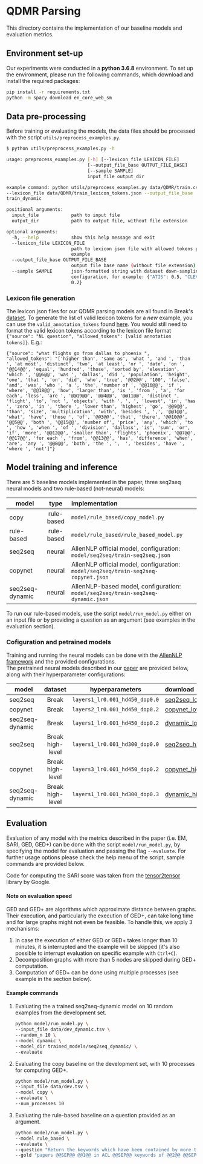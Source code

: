 # QDMR Parsing

This directory contains the implementation of our baseline models and evaluation metrics.

## Environment set-up
Our experiments were conducted in a **python 3.6.8** environment.
To set up the environment, please run the following commands, which download and install the required packages:
```bash
pip install -r requirements.txt
python -m spacy download en_core_web_sm
```

## Data pre-processing
Before training or evaluating the models, the data files should be processed with the script `utils/preprocess_examples.py`.
```bash
$ python utils/preprocess_examples.py -h

usage: preprocess_examples.py [-h] [--lexicon_file LEXICON_FILE]
                              [--output_file_base OUTPUT_FILE_BASE]
                              [--sample SAMPLE]
                              input_file output_dir

example command: python utils/preprocess_examples.py data/QDMR/train.csv data/
--lexicon_file data/QDMR/train_lexicon_tokens.json --output_file_base
train_dynamic

positional arguments:
  input_file            path to input file
  output_dir            path to output file, without file extension

optional arguments:
  -h, --help            show this help message and exit
  --lexicon_file LEXICON_FILE
                        path to lexicon json file with allowed tokens per
                        example
  --output_file_base OUTPUT_FILE_BASE
                        output file base name (without file extension)
  --sample SAMPLE       json-formatted string with dataset down-sampling
                        configuration, for example: {"ATIS": 0.5, "CLEVR":
                        0.2}
```

### Lexicon file generation
The lexicon json files for our QDMR parsing models are all found in Break's [dataset](https://github.com/allenai/Break/tree/master/break_dataset).
To generate the list of valid lexicon tokens for a *new* example, you can use the `valid_annotation_tokens` found [here](https://github.com/tomerwolgithub/Break/blob/master/annotation_pipeline/utils/app_store_generation.py). You would still need to format the valid lexicon tokens according to the lexicon file format `{"source": "NL question", "allowed_tokens": [valid annotation tokens]}`. E.g.:

```
{"source": "what flights go from dallas to phoenix ", "allowed_tokens": "['higher than', 'same as', 'what ', 'and ', 'than ', 'at most', 'distinct', 'two', 'at least', 'or ', 'date', 'on ', '@@14@@', 'equal', 'hundred', 'those', 'sorted by', 'elevation', 'which ', '@@6@@', 'was ', 'dallas', 'did ', 'population', 'height', 'one', 'that ', 'on', 'did', 'who', 'true', '@@2@@', '100', 'false', 'and', 'was', 'who ', 'a ', 'the', 'number of ', '@@16@@', 'if ', 'where', '@@18@@', 'how', 'larger than', 'is ', 'from ', 'a', 'for each', 'less', 'are ', '@@19@@', '@@4@@', '@@11@@', 'distinct ', 'flight', 'to', 'not ', 'objects', 'with ', ', ', 'lowest', 'in', 'has ', 'zero', 'in ', 'there ', 'lower than', 'highest', 'go', '@@9@@', 'than', 'size', 'multiplication', 'with', 'besides ', ',', '@@1@@', 'what', 'have', 'those ', 'of', '@@3@@', 'that', 'there', '@@10@@', '@@5@@', 'both ', '@@15@@', 'number of', 'price', 'any', 'which', 'to ', 'how ', 'when ', 'of ', 'division', 'dallass', 'is', 'sum', 'or', 'if', 'more', '@@12@@', 'smaller than', 'flights', 'phoenix', '@@7@@', '@@17@@', 'for each ', 'from', '@@13@@', 'has', 'difference', 'when', 'are', 'any ', '@@8@@', 'both', 'the ', ',  ', 'besides', 'have ', 'where ', 'not']"}
```

## Model training and inference

There are 5 baseline models implemented in the paper, three seq2seq neural models and two rule-based (not-neural) models:

|model | type | implementation |
|--------|:--------:|:--------|
| copy | rule-based | `model/rule_based/copy_model.py` |
| rule-based | rule-based | `model/rule_based/rule_based_model.py` |
| seq2seq | neural | AllenNLP official model, configuration: `model/seq2seq/train-seq2seq.json` |
| copynet | neural | AllenNLP official model, configuration: `model/seq2seq/train-seq2seq-copynet.json` | 
| seq2seq-dynamic | neural | AllenNLP-based model, configuration: `model/seq2seq/train-seq2seq-dynamic.json` | 

To run our rule-based models, use the script `model/run_model.py` either on an input file or by providing a question as an argument (see examples in the evaluation section).

### Cofiguration and petrained models

Training and running the neural models can be done with the [AllenNLP framework](https://allenai.github.io/allennlp-docs/) and the provided configurations.  
The pretrained neural models described in our [paper](https://arxiv.org/abs/2001.11770) are provided below, along with their hyperparameter configurations:

|model | dataset | hyperparameters | download |
|--------|:--------:|:--------:|:--------| 
| seq2seq | Break | `layers1_lr0.001_hd450_dop0.0` | [seq2seq_low](https://storage.googleapis.com/ai2i/break_models/seq2seq_layers1_lr0.001_hd450_dop0.0_final_low.zip) |
| copynet | Break | `layers2_lr0.001_hd450_dop0.2` | [copynet_low](https://storage.googleapis.com/ai2i/break_models/seq2seq-copynet_layers2_lr0.001_hd450_dop0.2_final_low.zip) |
| seq2seq-dynamic | Break | `layers1_lr0.001_hd450_dop0.2` | [dynamic_low](https://storage.googleapis.com/ai2i/break_models/seq2seq-dynamic_layers1_lr0.001_hd450_dop0.2_final_low_dynamic.zip) |
| seq2seq | Break high-level | `layers1_lr0.001_hd300_dop0.0` | [seq2seq_high](https://storage.googleapis.com/ai2i/break_models/seq2seq_layers1_lr0.001_hd300_dop0.0_final_high.zip) |
| copynet | Break high-level | `layers3_lr0.001_hd450_dop0.2` | [copynet_high](https://storage.googleapis.com/ai2i/break_models/seq2seq-copynet_layers3_lr0.001_hd450_dop0.2_final_high.zip) |
| seq2seq-dynamic | Break high-level | `layers1_lr0.001_hd300_dop0.3` | [dynamic_high](https://storage.googleapis.com/ai2i/break_models/seq2seq-dynamic_layers1_lr0.001_hd300_dop0.3_final_high_dynamic.zip) |
  

## Evaluation
Evaluation of any model with the metrics described in the paper (i.e. EM, SARI, GED, GED+) can be done with the script `model/run_model.py`, by specifying the model for evaluation and passing the flag `--evaluate`. For further usage options please check the help menu of the script, sample commands are provided below.

Code for computing the SARI score was taken from the [tensor2tensor](https://github.com/tensorflow/tensor2tensor/blob/master/tensor2tensor/utils/sari_hook.py) library by Google.

#### Note on evaluation speed
GED and GED+ are algorithms which approximate distance between graphs. Their execution, and particularly the execution of GED+, can take long time and for large graphs might not even be feasible. To handle this, we apply 3 mechanisms:
1) In case the execution of either GED or GED+ takes longer than 10 minutes, it is interrupted and the example will be skipped (it's also possible to interrupt evaluation on specific example with `Ctrl+C`).
2) Decomposition graphs with more than 5 nodes are skipped during GED+ computation.
3) Computation of GED+ can be done using multiple processes (see example in the section below). 


#### Example commands

1. Evaluating the a trained seq2seq-dynamic model on 10 random examples from the development set. 
    ```bash
   python model/run_model.py \
   --input_file data/dev_dynamic.tsv \
   --random_n 10 \
   --model dynamic \
   --model_dir trained_models/seq2seq_dynamic/ \
   --evaluate
   ```

2. Evaluating the copy baseline on the development set, with 10 processes for computing GED+. 
   ```bash
   python model/run_model.py \
   --input_file data/dev.tsv \
   --model copy \
   --evaluate \
   --num_processes 10
   ```

3. Evaluating the rule-based baseline on a question provided as an argument.
   ```bash
   python model/run_model.py \
   --model rule_based \
   --evaluate \
   --question "Return the keywords which have been contained by more than 100 ACL papers" \
   --gold "papers @@SEP@@ @@1@@ in ACL @@SEP@@ keywords of @@2@@ @@SEP@@ number of @@2@@ for each @@3@@ @@SEP@@ @@3@@ where @@4@@ is more than 100"
   ```

